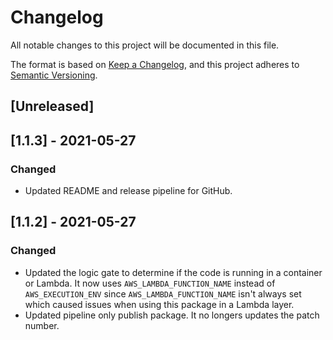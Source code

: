 # Changelog
All notable changes to this project will be documented in this file.

The format is based on [Keep a Changelog](https://keepachangelog.com/en/1.0.0/),
and this project adheres to [Semantic Versioning](https://semver.org/spec/v2.0.0.html).

## [Unreleased]

## [1.1.3] - 2021-05-27
### Changed
- Updated README and release pipeline for GitHub.

## [1.1.2] - 2021-05-27
### Changed
- Updated the logic gate to determine if the code is running in a container or Lambda. It now uses `AWS_LAMBDA_FUNCTION_NAME` instead of `AWS_EXECUTION_ENV` since `AWS_LAMBDA_FUNCTION_NAME` isn't always set which caused issues when using this package in a Lambda layer.
- Updated pipeline only publish package. It no longers updates the patch number.